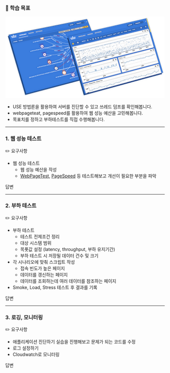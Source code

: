 ### 🎯 학습 목표

![image](../image/step6/image01.png)

- USE 방법론을 활용하여 서버를 진단할 수 있고 쓰레드 덤프를 확인해봅니다.
- webpageteat, pagespeed를 활용하여 웹 성능 예산을 고민해봅니다.
- 목표치를 정하고 부하테스트를 직접 수행해봅니다.

---

### 1. 웹 성능 테스트

✏️ 요구사항
- 웹 성능 테스트
  - 웹 성능 예산을 작성
  - [WebPageTest](https://www.webpagetest.org/), [PageSpeed](https://pagespeed.web.dev/) 등 테스트해보고 개선이 필요한 부분을 파악

답변

---

### 2. 부하 테스트

✏️ 요구사항
- 부하 테스트
  - 테스트 전제조건 정리
  - 대상 시스템 범위
  - 목푯값 설정 (latency, throughput, 부하 유지기간)
  - 부하 테스트 시 저장될 데이터 건수 및 크기
- 각 시나리오에 맞춰 스크립트 작성
  - 접속 빈도가 높은 페이지
  - 데이터를 갱신하는 페이지
  - 데이터를 조회하는데 여러 데이터를 참조하는 페이지
- Smoke, Load, Stress 테스트 후 결과를 기록

답변

---

### 3. 로깅, 모니터링

✏️ 요구사항
- 애플리케이션 진단하기 실습을 진행해보고 문제가 되는 코드를 수정
- 로그 설정하기
- Cloudwatch로 모니터링

답변
